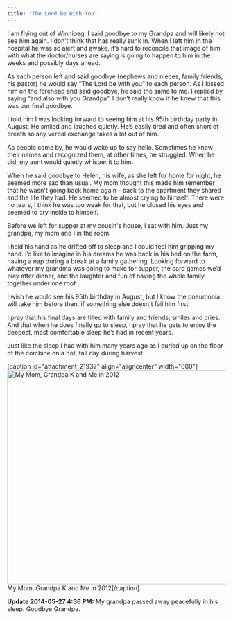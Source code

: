 ```yaml
---
title: "The Lord Be With You"
---
```

<p>I am flying out of Winnipeg. I said goodbye to my Grandpa and will likely not see him again. I don’t think that has really sunk in. When I left him in the hospital he was so alert and awake, it’s hard to reconcile that image of him with what the doctor/nurses are saying is going to happen to him in the weeks and possibly days ahead.</p>
<p>As each person left and said goodbye (nephews and nieces, family friends, his pastor) he would say “The Lord be with you” to each person. As I kissed him on the forehead and said goodbye, he said the same to me. I replied by saying “and also with you Grandpa”. I don’t really know if he knew that this was our final goodbye.</p>
<p>I told him I was looking forward to seeing him at his 95th birthday party in August. He smiled and laughed quietly. He’s easily tired and often short of breath so any verbal exchange takes a lot out of him.</p>
<p>As people came by, he would wake up to say hello. Sometimes he knew their names and recognized them, at other times, he struggled. When he did, my aunt would quietly whisper it to him.</p>
<p>When he said goodbye to Helen, his wife, as she left for home for night, he seemed more sad than usual. My mom thought this made him remember that he wasn't going back home again - back to the apartment they shared and the life they had. He seemed to be almost crying to himself. There were no tears, I think he was too weak for that, but he closed his eyes and seemed to cry inside to himself.</p>
<p>Before we left for supper at my cousin's house, I sat with him. Just my grandpa, my mom and I in the room.</p>
<p>I held his hand as he drifted off to sleep and I could feel him gripping my hand. I’d like to imagine in his dreams he was back in his bed on the farm, having a nap during a break at a family gathering. Looking forward to whatever my grandma was going to make for supper, the card games we’d play after dinner, and the laughter and fun of having the whole family together under one roof.</p>
<p>I wish he would see his 95th birthday in August, but I know the pneumonia will take him before then, if something else doesn't fail him first.</p>
<p>I pray that his final days are filled with family and friends, smiles and cries. And that when he does finally go to sleep, I pray that he gets to enjoy the deepest, most comfortable sleep he’s had in recent years.</p>
<p>Just like the sleep I had with him many years ago as I curled up on the floor of the combine on a hot, fall day during harvest.</p>
<p>[caption id="attachment_21932" align="aligncenter" width="600"]<img src="https://chrisenns.com/wp-content/uploads/2014/05/My-Mom-Grandpa-K-and-Me-600x495.jpg" alt="My Mom, Grandpa K and Me in 2012" width="600" height="495" class="size-large wp-image-21932" /> My Mom, Grandpa K and Me in 2012[/caption]</p>
<p><strong>Update 2014-05-27 4:36 PM:</strong> My grandpa passed away peacefully in his sleep. Goodbye Grandpa.</p>

